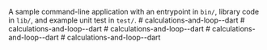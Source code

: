 A sample command-line application with an entrypoint in `bin/`, library code
in `lib/`, and example unit test in `test/`.
#   c a l c u l a t i o n s - a n d - l o o p - - d a r t  
 #   c a l c u l a t i o n s - a n d - l o o p - - d a r t  
 #   c a l c u l a t i o n s - a n d - l o o p - - d a r t  
 #   c a l c u l a t i o n s - a n d - l o o p - - d a r t  
 #   c a l c u l a t i o n s - a n d - l o o p - - d a r t  
 